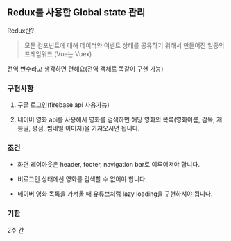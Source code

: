 ## Redux를 사용한 Global state 관리

Redux란?

> 모든 컴포넌트에 대해 데이터와 이벤트 상태를 공유하기 위해서 만들어진 일종의 프레임워크
(Vue는 Vuex)

전역 변수라고 생각하면 편해요(전역 객체로 똑같이 구현 가능)


### 구현사항

1. 구글 로그인(firebase api 사용가능)
    
2. 네이버 영화 api를 사용해서 영화를 검색하면 해당 영화의 목록(영화이름, 감독, 개봉일, 평점, 썸네일 이미지)을 가져오시면 됩니다.
    
    
### 조건

- 화면 레이아웃은 header, footer, navigation bar로 이루어저야 합니다.

- 비로그인 상태에선 영화를 검색할 수 없어야 합니다.

- 네이버 영화 목록을 가져올 때 유튜브처럼 lazy loading을 구현하셔야 됩니다.

### 기한

2주 간
